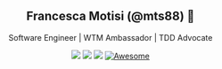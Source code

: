 <div align="center">

## **Francesca Motisi (@mts88) 👋**

Software Engineer | WTM Ambassador | TDD Advocate

[![](https://img.shields.io/badge/mac%20os-informational?style=flat&logo=apple&logoColor=white&color=black)](https://www.apple.com/it/mac/)
[![](https://img.shields.io/badge/Code-Typescript-informational?style=flat&logo=typescript&logoColor=white&color=blue)](https://www.typescriptlang.org/)
[![](https://img.shields.io/badge/Editor-VSCode-informational?style=flat&logo=visual-studio-code&logoColor=white&color=0078d7)](https://code.visualstudio.com/)
[![Awesome](https://cdn.rawgit.com/sindresorhus/awesome/d7305f38d29fed78fa85652e3a63e154dd8e8829/media/badge.svg)](https://github.com/sindresorhus/awesome)
